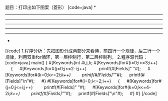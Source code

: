 题目：打印出如下图案（菱形）
[code=java]
*
***
******
********
******
***
*
[/code]
1.程序分析：先把图形分成两部分来看待，前四行一个规律，后三行一个规律，利用双重for循环，第一层控制行，第二层控制列。 
2.程序源代码：
[code=java]
main()
{
	#[Keywords]int #i,j,k;
	#[Keywords]for#(i=0;i<=3;i++)
　	{
　 		#[Keywords]for#(j=0;j<=2-i;j++)
　		　 printf(#[Fields]" "#);
　		#[Keywords]for#(k=0;k<=2*i;k++)
　　		printf(#[Fields]"*"#);
　		printf(#[Fields]"\n"#);
　	#}
	#[Keywords]for#(i=0;i<=2;i++)
　	{
　		#[Keywords]for#(j=0;j<=i;j++)
　　		printf(#[Fields]" "#);
　		#[Keywords]for#(k=0;k<=4-2*i;k++)
　　		printf(#[Fields]"*"#);
　		printf(#[Fields]"\n"#);
　	#}
#}
[/code]